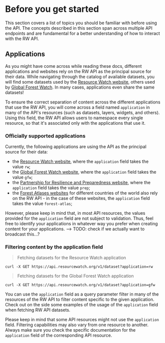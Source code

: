 # Before you get started

This section covers a list of topics you should be familiar with before using the API. The concepts described in this section span across multiple API endpoints and are fundamental for a better understanding of how to interact with the RW API.

## Applications

As you might have come across while reading these docs, different applications and websites rely on the RW API as the principal source for their data. While navigating through the catalog of available datasets, you will find some datasets used by the [Resource Watch website](https://resourcewatch.org/), others used by [Global Forest Watch](https://www.globalforestwatch.org/). In many cases, applications even share the same datasets!

To ensure the correct separation of content across the different applications that use the RW API, you will come across a field named `application` in many of the API's resources (such as datasets, layers, widgets, and others). Using this field, the RW API allows users to namespace every single resource, so that it's associated only with the applications that use it.

### Officially supported applications

Currently, the following applications are using the API as the principal source for their data:

* the [Resource Watch website](https://resourcewatch.org/), where the `application` field takes the value `rw`;
* the [Global Forest Watch website](https://www.globalforestwatch.org/), where the `application` field takes the value `gfw`;
* the [Partnership for Resilience and Preparedness website](https://prepdata.org/), where the `application` field takes the value `prep`;
* the [Forest Atlases websites](https://www.wri.org/our-work/project/forest-atlases) for different countries of the world also rely on the RW API - in the case of these websites, the `application` field takes the value `forest-atlas`;

However, please keep in mind that, in most API resources, the values provided for the `application` field are not subject to validation. Thus, feel free to identify your applications in whatever way you prefer when creating content for your applications. --> TODO: check if we actually want to broadcast this...?

### Filtering content by the application field

> Fetching datasets for the Resource Watch application

```shell
curl -X GET https://api.resourcewatch.org/v1/dataset?application=rw
```

> Fetching datasets for the Global Forest Watch application

```shell
curl -X GET https://api.resourcewatch.org/v1/dataset?application=gfw
```

You can use the `application` field as a query parameter filter in many of the resources of the RW API to filter content specific to the given application. Check out on the side some examples of the usage of the `application` field when fetching RW API datasets.

Please keep in mind that some API resources might not use the `application` field. Filtering capabilities may also vary from one resource to another. Always make sure you check the specific documentation for the `application` field of the corresponding API resource.

<!-- ## Authentication

TODO

## Roles

TODO

## Environments

TODO

## Caching

TODO -->
